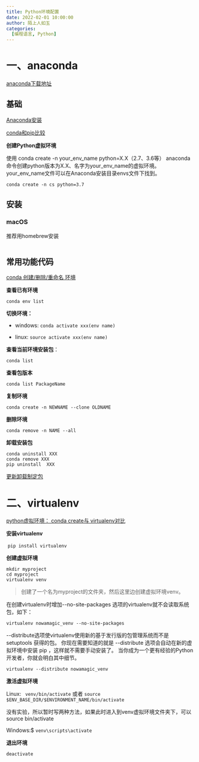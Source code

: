 ```yaml
---
title: Python环境配置
date: 2022-02-01 10:00:00
author: 陌上人如玉
categories:
  [编程语言, Python]
---
```


# 一、anaconda

[anaconda下载地址](https://mirrors.tuna.tsinghua.edu.cn/anaconda/archive/)

## 基础


[Anaconda安装](https://blog.csdn.net/ha_ha_ha233/article/details/87475799)

[conda和pip比较](http://www.360doc.com/content/18/1209/11/11881101_800396689.shtml)

**创建Python虚拟环境**

 使用 conda create -n your_env_name python=X.X（2.7、3.6等） anaconda 命令创建python版本为X.X、名字为your_env_name的虚拟环境。your_env_name文件可以在Anaconda安装目录envs文件下找到。

 `conda create -n cs python=3.7`
 
 
## 安装

### macOS
推荐用homebrew安装
```
```


## 常用功能代码

[conda 创建/删除/重命名 环境](https://www.jianshu.com/p/7265011ba3f2)

**查看已有环境**

`conda env list`

**切换环境：**

* windows: `conda activate xxx(env name)`

* linux: `source activate xxx(env name)` 

**查看当前环境安装包**：

`conda list`

**查看包版本** 

`conda list PackageName`

**复制环境**

`conda create -n NEWNAME --clone OLDNAME`

**删除环境**

`conda remove -n NAME --all`

**卸载安装包**

```Shell
conda uninstall XXX
conda remove XXX
pip uninstall  XXX
```

 [更新卸载制定包](https://blog.csdn.net/wanttifa/article/details/92845377)

# 二、virtualenv

[python虚拟环境： conda create与 virtualenv对比](https://blog.csdn.net/weixin_41521681/article/details/98070414)

**安装virtualenv**

​	`pip install virtualenv`

**创建虚拟环境**

```shell
mkdir myproject
cd myproject
virtualenv venv
```

> 创建了一个名为myproject的文件夹，然后这里边创建虚拟环境venv。

在创建virtualenv时增加--no-site-packages 选项的virtualenv就不会读取系统包，如下：

`virtualenv nowamagic_venv --no-site-packages`

--distribute选项使virtualenv使用新的基于发行版的包管理系统而不是 setuptools 获得的包。 你现在需要知道的就是 --distribute 选项会自动在新的虚拟环境中安装 pip ，这样就不需要手动安装了。 当你成为一个更有经验的Python开发者，你就会明白其中细节。

`virtualenv --distribute nowamagic_venv`

**激活虚拟环境**

Linux: ` venv/bin/activate` 	或者	`source $ENV_BASE_DIR/$ENVIRONMENT_NAME/bin/activate`

没有实验，所以暂时写两种方法，如果此时进入到venv虚拟环境文件夹下，可以source bin/activate

Windows:$ `venv\scripts\activate`

**退出环境**

```shell
deactivate
```

 

 

